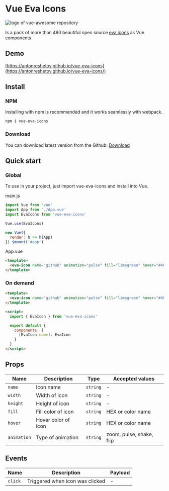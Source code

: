 # Vue Eva Icons

<img src="./src/assets/hero.png" alt="logo of vue-awesome repository">

Is a pack of more than 480 beautiful open source [eva icons](https://akveo.github.io/eva-icons) as Vue components

## Demo

[https://antonreshetov.github.io/vue-eva-icons](https://antonreshetov.github.io/vue-eva-icons/)

## Install

### NPM

Installing with npm is recommended and it works seamlessly with webpack.

```js
npm i vue-eva-icons
```

### Download

You can download latest version from the Github: [Download](https://github.com/antonreshetov/vue-eva-icons)

## Quick start

### Global

To use in your project, just import vue-eva-icons and install into Vue.

main.js

```js
import Vue from 'vue'
import App from './App.vue'
import EvaIcons from 'vue-eva-icons'

Vue.use(EvaIcons)

new Vue({
  render: h => h(App)
}).$mount('#app')
```

App.vue

```html
<template>
  <eva-icon name="github" animation="pulse" fill="limegreen" hover="#409eff"></eva-icon>
</template>
```

### On demand

```html
<template>
  <eva-icon name="github" animation="pulse" fill="limegreen" hover="#409eff"></eva-icon>
</template>

<script>
  import { EvaIcon } from 'vue-eva-icons'

  export default {
    components: {
      [EvaIcon.name]: EvaIcon
    }
  }
</script>
```

## Props

| Name        | Description        | Type     | Accepted values          |
| ----------- | ------------------ | -------- | ------------------------ |
| `name`      | Icon name          | `string` | -                        |
| `width`     | Width of icon      | `string` | -                        |
| `height`    | Height of icon     | `string` | -                        |
| `fill`      | Fill color of icon | `string` | HEX or color name        |
| `hover`     | Hover color of icon| `string` | HEX or color name        |
| `animation` | Type of animation  | `string` | zoom, pulse, shake, flip |

## Events

| Name    | Description                     | Payload |
| ------- | ------------------------------- | ------- |
| `click` | Triggered when icon was clicked | -       |
